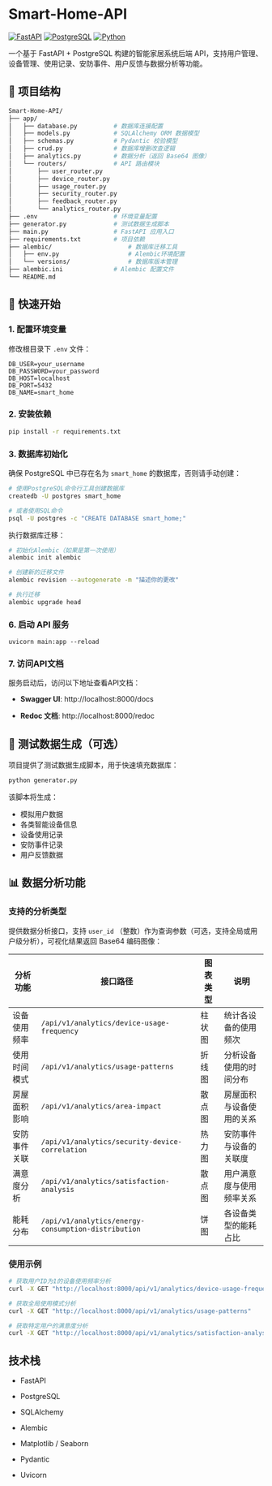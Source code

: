 # Smart-Home-API

[![FastAPI](https://img.shields.io/badge/FastAPI-005571?style=for-the-badge&logo=fastapi)](https://fastapi.tiangolo.com/)
[![PostgreSQL](https://img.shields.io/badge/PostgreSQL-316192?style=for-the-badge&logo=postgresql&logoColor=white)](https://www.postgresql.org/)
[![Python](https://img.shields.io/badge/Python-3776AB?style=for-the-badge&logo=python&logoColor=white)](https://www.python.org/)

一个基于 FastAPI + PostgreSQL 构建的智能家居系统后端 API，支持用户管理、设备管理、使用记录、安防事件、用户反馈与数据分析等功能。



## 📁 项目结构

```bash
Smart-Home-API/
├── app/
│   ├── database.py          # 数据库连接配置
│   ├── models.py            # SQLAlchemy ORM 数据模型
│   ├── schemas.py           # Pydantic 校验模型
│   ├── crud.py              # 数据库增删改查逻辑
│   ├── analytics.py         # 数据分析（返回 Base64 图像）
│   └── routers/             # API 路由模块
│       ├── user_router.py
│       ├── device_router.py
│       ├── usage_router.py
│       ├── security_router.py
│       ├── feedback_router.py
│       └── analytics_router.py
├── .env                     # 环境变量配置
├── generator.py             # 测试数据生成脚本
├── main.py                  # FastAPI 应用入口
├── requirements.txt         # 项目依赖
├── alembic/                     # 数据库迁移工具
│   ├── env.py                   # Alembic环境配置
│   └── versions/                # 数据库版本管理
├── alembic.ini              # Alembic 配置文件
└── README.md
```

## 🚀 快速开始

### 1. 配置环境变量

修改根目录下 `.env` 文件：

```env
DB_USER=your_username
DB_PASSWORD=your_password
DB_HOST=localhost
DB_PORT=5432
DB_NAME=smart_home
```

### 2. 安装依赖

```bash
pip install -r requirements.txt
```

### 3. 数据库初始化

确保 PostgreSQL 中已存在名为 `smart_home` 的数据库，否则请手动创建：
    
```bash
# 使用PostgreSQL命令行工具创建数据库
createdb -U postgres smart_home

# 或者使用SQL命令
psql -U postgres -c "CREATE DATABASE smart_home;"
```

执行数据库迁移：

```bash
# 初始化Alembic（如果是第一次使用）
alembic init alembic

# 创建新的迁移文件
alembic revision --autogenerate -m "描述你的更改"

# 执行迁移
alembic upgrade head
```

### 6. 启动 API 服务

```
uvicorn main:app --reload
```

### 7. 访问API文档

服务启动后，访问以下地址查看API文档：

- **Swagger UI**: http://localhost:8000/docs

- **Redoc 文档**: http://localhost:8000/redoc

## 🧪 测试数据生成（可选）

项目提供了测试数据生成脚本，用于快速填充数据库：

```bash
python generator.py
```

该脚本将生成：
- 模拟用户数据
- 各类智能设备信息
- 设备使用记录
- 安防事件记录
- 用户反馈数据


## 📊 数据分析功能

### 支持的分析类型

提供数据分析接口，支持 `user_id` （整数）作为查询参数（可选，支持全局或用户级分析），可视化结果返回 Base64 编码图像：

| 分析功能 | 接口路径 | 图表类型 | 说明 |
|---------|----------|----------|------|
| 设备使用频率 | `/api/v1/analytics/device-usage-frequency` | 柱状图 | 统计各设备的使用频次 |
| 使用时间模式 | `/api/v1/analytics/usage-patterns` | 折线图 | 分析设备使用的时间分布 |
| 房屋面积影响 | `/api/v1/analytics/area-impact` | 散点图 | 房屋面积与设备使用的关系 |
| 安防事件关联 | `/api/v1/analytics/security-device-correlation` | 热力图 | 安防事件与设备的关联度 |
| 满意度分析 | `/api/v1/analytics/satisfaction-analysis` | 散点图 | 用户满意度与使用频率关系 |
| 能耗分布 | `/api/v1/analytics/energy-consumption-distribution` | 饼图 | 各设备类型的能耗占比 |


### 使用示例

```bash
# 获取用户ID为1的设备使用频率分析
curl -X GET "http://localhost:8000/api/v1/analytics/device-usage-frequency?user_id=1"

# 获取全局使用模式分析
curl -X GET "http://localhost:8000/api/v1/analytics/usage-patterns"

# 获取特定用户的满意度分析
curl -X GET "http://localhost:8000/api/v1/analytics/satisfaction-analysis?user_id=1"
```



## 技术栈

- FastAPI

- PostgreSQL

- SQLAlchemy

- Alembic

- Matplotlib / Seaborn

- Pydantic

- Uvicorn